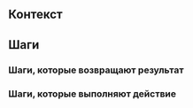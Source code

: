 

## Контекст

## Шаги

### Шаги, которые возвращают результат

### Шаги, которые выполняют действие